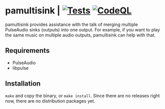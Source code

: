 # pamultisink | [![Tests](https://img.shields.io/github/actions/workflow/status/cdown/pamultisink/ci.yml?branch=master)](https://github.com/cdown/pamultisink/actions?query=branch%3Amaster) [![CodeQL](https://img.shields.io/github/actions/workflow/status/cdown/pamultisink/codeql.yml?branch=master&label=codeql)](https://github.com/cdown/pamultisink/actions?query=branch%3Amaster)

pamultisink provides assistance with the talk of merging multiple PulseAudio
sinks (outputs) into one output. For example, if you want to play the same
music on multiple audio outputs, pamultisink can help with that.

## Requirements

- PulseAudio
- libpulse

## Installation

`make` and copy the binary, or `make install`. Since there are no releases
right now, there are no distribution packages yet.
